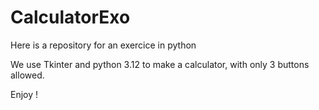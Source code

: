 ﻿# CalculatorExo

Here is a repository for an exercice in python

We use Tkinter and python 3.12 to make a calculator, with only 3 buttons allowed.

Enjoy ! 
